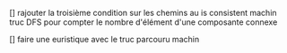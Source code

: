 [] rajouter la troisième condition sur les chemins au is consistent machin truc DFS pour compter le nombre d'élément d'une composante connexe 

[] faire une euristique avec le truc parcouru machin 